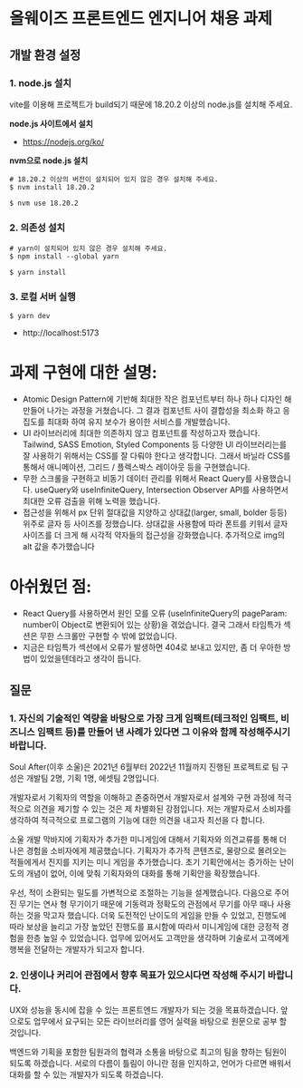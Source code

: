 # 올웨이즈 프론트엔드 엔지니어 채용 과제

## 개발 환경 설정

### 1. node.js 설치

vite를 이용해 프로젝트가 build되기 때문에 18.20.2 이상의 node.js를 설치해 주세요.

**node.js 사이트에서 설치**

- https://nodejs.org/ko/

**nvm으로 node.js 설치**

```
# 18.20.2 이상의 버전이 설치되어 있지 않은 경우 설치해 주세요.
$ nvm install 18.20.2

$ nvm use 18.20.2
```

### 2. 의존성 설치

```
# yarn이 설치되어 있지 않은 경우 설치해 주세요.
$ npm install --global yarn

$ yarn install
```

### 3. 로컬 서버 실행

```
$ yarn dev
```

- http://localhost:5173

# 과제 구현에 대한 설명:
- Atomic Design Pattern에 기반해 최대한 작은 컴포넌트부터 하나 하나 디자인 해 만들어 나가는 과정을 거쳤습니다.
  그 결과 컴포넌트 사이 결합성을 최소화 하고 응집도를 최대화 하여 유지 보수가 용이한 서비스를 개발했습니다.
- UI 라이브러리에 최대한 의존하지 않고 컴포넌트를 작성하고자 했습니다. Tailwind, SASS Emotion, Styled Components 등 다양한 UI 라이브러리는를 잘 사용하기 위해서는 CSS를 잘 다뤄야 한다고 생각합니다. 그래서 바닐라 CSS를 통해서 애니메이션, 그리드 / 플렉스박스 레이아웃 등을 구현했습니다.
- 무한 스크롤을 구현하고 비동기 데이터 관리를 위해서 React Query를 사용했습니다. useQuery와 useInfiniteQuery, Intersection Observer API를 사용하면서 최대한 오류 검출을 위해 노력을 했습니다.
- 접근성을 위해서 px 단위 절대값을 지양하고 상대값(larger, small, bolder 등등) 위주로 글자 등 사이즈를 정했습니다. 상대값을 사용함에 따라 폰트를 키워서 글자 사이즈를 더 크게 해 시각적 약자들의 접근성을 강화했습니다. 추가적으로 img의 alt 값을 추가했습니다

# 아쉬웠던 점:
- React Query를 사용하면서 원인 모를 오류 (useInfiniteQuery의 pageParam: number이 Object로 변환되어 있는 상황)을 겪었습니다. 결국 그래서 타임특가 섹션은 무한 스크롤만 구현할 수 밖에 없었습니다.
- 지금은 타임특가 섹션에서 오류가 발생하면 404로 보내고 있지만, 좀 더 우아한 방법이 있었을텐데라고 생각이 듭니다.

## 질문

### 1. 자신의 기술적인 역량을 바탕으로 가장 크게 임팩트(테크적인 임팩트, 비즈니스 임팩트 등)를 만들어 낸 사례가 있다면 그 이유와 함께 작성해주시기 바랍니다.

Soul After(이후 소울)은 2021년 6월부터 2022년 11월까지 진행된 프로젝트로 팀 구성은 개발팀 2명, 기획 1명, 에셋팀 2명입니다.

개발자로서 기획자의 역할을 이해하고 존중하면서 개발자로서 설계와 구현 과정에 적극적으로 의견을 제기할 수 있는 것은 제 차별화된 강점입니다. 저는 개발자로서 소비자를 생각하여 적극적으로 프로그램의 기능에 대한 의견을 내고자 최선을 다 합니다.

소울 개발 막바지에 기획자가 추가한 미니게임에 대해서 기획자와 의견교류를 통해 더 나은 경험을 소비자에게 제공했습니다. 기획자가 추가적 콘텐츠로, 물량으로 몰려오는 적들에게서 진지를 지키는 미니 게임을 추가했습니다. 초기 기획안에서는 증가하는 난이도의 개념이 없어, 이에 맞춰 기획자와의 대화를 통해 기획안을 확장했습니다.

우선, 적이 소환되는 밀도를 가변적으로 조절하는 기능을 설계했습니다.
다음으로 주어진 무기는 연사 형 무기이기 때문에 기동력과 정확도의 관점에서 무기를 아무 때나 사용하는 것을 막고자 했습니다.
더욱 도전적인 난이도의 게임을 만들 수 있었고, 진행도에 따라 보상을 늘리고 가장 높았던 진행도를 표시함에 따라서 미니게임에 대한 긍정적 경험을 한층 높일 수 있었습니다. 업무에 있어서도 고객만을 생각하며 기술로서 고객에게 행복을 전달하는 개발자가 되고자 합니다.


### 2. 인생이나 커리어 관점에서 향후 목표가 있으시다면 작성해 주시기 바랍니다.

UX와 성능을 동시에 잡을 수 있는 프론트엔드 개발자가 되는 것을 목표하겠습니다.
앞으로도 업무에서 요구되는 모든 라이브러리를 영어 실력을 바탕으로 원문으로 공부 할 것입니다.

백엔드와 기획을 포함한 팀원과의 협력과 소통을 바탕으로 최고의 팀을 향하는 팀원이 되도록 하겠습니다.
서로의 다름이 틀림이 아니란 점을 인지하고, 언어가 다르면 배워서 대화를 할 수 있는 개발자가 되도록 하겠습니다.
